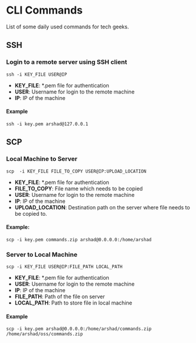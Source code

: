 # CLI Commands
List of some daily used commands for tech geeks.

## SSH

### Login to a remote server using SSH client


`ssh -i KEY_FILE USER@IP`


- <b>KEY_FILE</b>: *.pem file for authentication
- <b>USER</b>: Username for login to the remote machine
- <b>IP</b>: IP of the machine

#### Example

`ssh -i key.pem arshad@127.0.0.1`


## SCP

### Local Machine to Server

`scp  -i KEY_FILE FILE_TO_COPY USER@IP:UPLOAD_LOCATION`

- <b>KEY_FILE</b>: *.pem file for authentication
- <b>FILE_TO_COPY</b>: File name which  needs to be copied
- <b>USER</b>: Username for login to the remote machine
- <b>IP</b>: IP of the machine
- <b>UPLOAD_LOCATION</b>: Destination path on the server where file needs to be copied to.

#### Example:

`scp -i key.pem commands.zip arshad@0.0.0.0:/home/arshad`

### Server to Local Machine

`scp -i KEY_FILE USER@IP:FILE_PATH LOCAL_PATH`

- <b>KEY_FILE</b>: *.pem file for authentication
- <b>USER</b>: Username for login to the remote machine
- <b>IP</b>: IP of the machine
- <b>FILE_PATH</b>: Path of the file on server
- <b>LOCAL_PATH</b>: Path to store file in local machine

#### Example

`scp -i key.pem arshad@0.0.0.0:/home/arshad/commands.zip /home/arshad/oss/commands.zip`